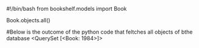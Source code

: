 #!/bin/bash
from bookshelf.models import Book

Book.objects.all()

#Below is the outcome of the python code that feltches all objects of bthe database
<QuerySet [<Book: 1984>]>
